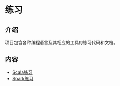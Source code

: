 # 练习

## 介绍

项目包含各种编程语言及其相应的工具的练习代码和文档。

## 内容

- [Scala练习](./exercise-scala)
- [Spark练习](./exercise-spark)
